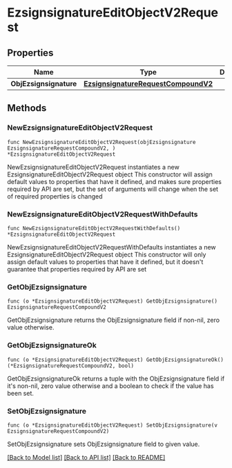 # EzsignsignatureEditObjectV2Request

## Properties

Name | Type | Description | Notes
------------ | ------------- | ------------- | -------------
**ObjEzsignsignature** | [**EzsignsignatureRequestCompoundV2**](EzsignsignatureRequestCompoundV2.md) |  | 

## Methods

### NewEzsignsignatureEditObjectV2Request

`func NewEzsignsignatureEditObjectV2Request(objEzsignsignature EzsignsignatureRequestCompoundV2, ) *EzsignsignatureEditObjectV2Request`

NewEzsignsignatureEditObjectV2Request instantiates a new EzsignsignatureEditObjectV2Request object
This constructor will assign default values to properties that have it defined,
and makes sure properties required by API are set, but the set of arguments
will change when the set of required properties is changed

### NewEzsignsignatureEditObjectV2RequestWithDefaults

`func NewEzsignsignatureEditObjectV2RequestWithDefaults() *EzsignsignatureEditObjectV2Request`

NewEzsignsignatureEditObjectV2RequestWithDefaults instantiates a new EzsignsignatureEditObjectV2Request object
This constructor will only assign default values to properties that have it defined,
but it doesn't guarantee that properties required by API are set

### GetObjEzsignsignature

`func (o *EzsignsignatureEditObjectV2Request) GetObjEzsignsignature() EzsignsignatureRequestCompoundV2`

GetObjEzsignsignature returns the ObjEzsignsignature field if non-nil, zero value otherwise.

### GetObjEzsignsignatureOk

`func (o *EzsignsignatureEditObjectV2Request) GetObjEzsignsignatureOk() (*EzsignsignatureRequestCompoundV2, bool)`

GetObjEzsignsignatureOk returns a tuple with the ObjEzsignsignature field if it's non-nil, zero value otherwise
and a boolean to check if the value has been set.

### SetObjEzsignsignature

`func (o *EzsignsignatureEditObjectV2Request) SetObjEzsignsignature(v EzsignsignatureRequestCompoundV2)`

SetObjEzsignsignature sets ObjEzsignsignature field to given value.



[[Back to Model list]](../README.md#documentation-for-models) [[Back to API list]](../README.md#documentation-for-api-endpoints) [[Back to README]](../README.md)


